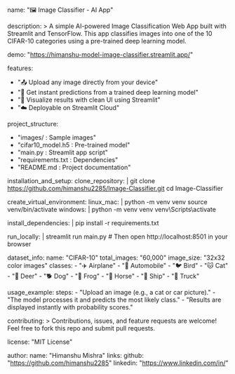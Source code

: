 name: "🖼️ Image Classifier - AI App"

description: >
  A simple AI-powered Image Classification Web App built with Streamlit and TensorFlow.
  This app classifies images into one of the 10 CIFAR-10 categories using a pre-trained deep learning model.

demo: "https://himanshu-model-image-classifier.streamlit.app/"

features:
  - "📤 Upload any image directly from your device"
  - "🤖 Get instant predictions from a trained deep learning model"
  - "🎨 Visualize results with clean UI using Streamlit"
  - "☁️ Deployable on Streamlit Cloud"

project_structure:
  - "images/ : Sample images"
  - "cifar10_model.h5 : Pre-trained model"
  - "main.py : Streamlit app script"
  - "requirements.txt : Dependencies"
  - "README.md : Project documentation"

installation_and_setup:
  clone_repository: |
    git clone https://github.com/himanshu2285/Image-Classifier.git
    cd Image-Classifier

  create_virtual_environment:
    linux_mac: |
      python -m venv venv
      source venv/bin/activate
    windows: |
      python -m venv venv
      venv\Scripts\activate

  install_dependencies: |
    pip install -r requirements.txt

  run_locally: |
    streamlit run main.py
    # Then open http://localhost:8501 in your browser

dataset_info:
  name: "CIFAR-10"
  total_images: "60,000"
  image_size: "32x32 color images"
  classes:
    - "✈️ Airplane"
    - "🚗 Automobile"
    - "🐦 Bird"
    - "🐱 Cat"
    - "🦎 Deer"
    - "🐕 Dog"
    - "🐸 Frog"
    - "🐎 Horse"
    - "🚢 Ship"
    - "🚚 Truck"

usage_example:
  steps:
    - "Upload an image (e.g., a cat or car picture)."
    - "The model processes it and predicts the most likely class."
    - "Results are displayed instantly with probability scores."

contributing: >
  Contributions, issues, and feature requests are welcome!
  Feel free to fork this repo and submit pull requests.

license: "MIT License"

author:
  name: "Himanshu Mishra"
  links:
    github: "https://github.com/himanshu2285"
    linkedin: "https://www.linkedin.com/in/"
